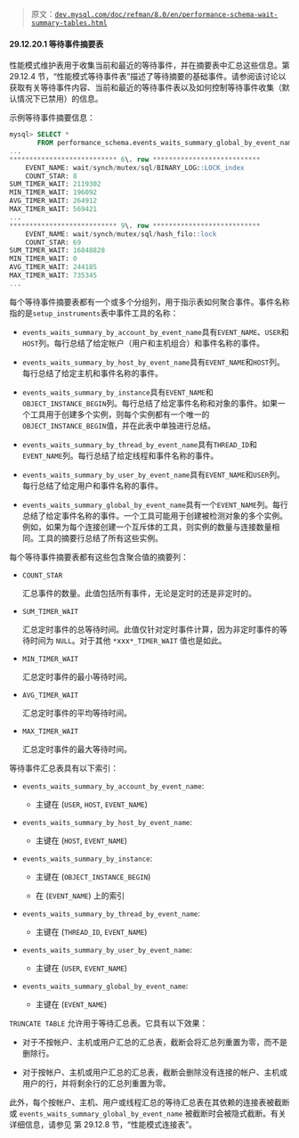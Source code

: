 > 原文：[`dev.mysql.com/doc/refman/8.0/en/performance-schema-wait-summary-tables.html`](https://dev.mysql.com/doc/refman/8.0/en/performance-schema-wait-summary-tables.html)

#### 29.12.20.1 等待事件摘要表

性能模式维护表用于收集当前和最近的等待事件，并在摘要表中汇总这些信息。第 29.12.4 节，“性能模式等待事件表”描述了等待摘要的基础事件。请参阅该讨论以获取有关等待事件内容、当前和最近的等待事件表以及如何控制等待事件收集（默认情况下已禁用）的信息。

示例等待事件摘要信息：

```sql
mysql> SELECT *
       FROM performance_schema.events_waits_summary_global_by_event_name\G
...
*************************** 6\. row ***************************
    EVENT_NAME: wait/synch/mutex/sql/BINARY_LOG::LOCK_index
    COUNT_STAR: 8
SUM_TIMER_WAIT: 2119302
MIN_TIMER_WAIT: 196092
AVG_TIMER_WAIT: 264912
MAX_TIMER_WAIT: 569421
...
*************************** 9\. row ***************************
    EVENT_NAME: wait/synch/mutex/sql/hash_filo::lock
    COUNT_STAR: 69
SUM_TIMER_WAIT: 16848828
MIN_TIMER_WAIT: 0
AVG_TIMER_WAIT: 244185
MAX_TIMER_WAIT: 735345
...
```

每个等待事件摘要表都有一个或多个分组列，用于指示表如何聚合事件。事件名称指的是`setup_instruments`表中事件工具的名称：

+   `events_waits_summary_by_account_by_event_name`具有`EVENT_NAME`、`USER`和`HOST`列。每行总结了给定帐户（用户和主机组合）和事件名称的事件。

+   `events_waits_summary_by_host_by_event_name`具有`EVENT_NAME`和`HOST`列。每行总结了给定主机和事件名称的事件。

+   `events_waits_summary_by_instance`具有`EVENT_NAME`和`OBJECT_INSTANCE_BEGIN`列。每行总结了给定事件名称和对象的事件。如果一个工具用于创建多个实例，则每个实例都有一个唯一的`OBJECT_INSTANCE_BEGIN`值，并在此表中单独进行总结。

+   `events_waits_summary_by_thread_by_event_name`具有`THREAD_ID`和`EVENT_NAME`列。每行总结了给定线程和事件名称的事件。

+   `events_waits_summary_by_user_by_event_name`具有`EVENT_NAME`和`USER`列。每行总结了给定用户和事件名称的事件。

+   `events_waits_summary_global_by_event_name`具有一个`EVENT_NAME`列。每行总结了给定事件名称的事件。一个工具可能用于创建被检测对象的多个实例。例如，如果为每个连接创建一个互斥体的工具，则实例的数量与连接数量相同。工具的摘要行总结了所有这些实例。

每个等待事件摘要表都有这些包含聚合值的摘要列：

+   `COUNT_STAR`

    汇总事件的数量。此值包括所有事件，无论是定时的还是非定时的。

+   `SUM_TIMER_WAIT`

    汇总定时事件的总等待时间。此值仅针对定时事件计算，因为非定时事件的等待时间为 `NULL`。对于其他 `*`xxx`*_TIMER_WAIT` 值也是如此。

+   `MIN_TIMER_WAIT`

    汇总定时事件的最小等待时间。

+   `AVG_TIMER_WAIT`

    汇总定时事件的平均等待时间。

+   `MAX_TIMER_WAIT`

    汇总定时事件的最大等待时间。

等待事件汇总表具有以下索引：

+   `events_waits_summary_by_account_by_event_name`:

    +   主键在 (`USER`, `HOST`, `EVENT_NAME`)

+   `events_waits_summary_by_host_by_event_name`:

    +   主键在 (`HOST`, `EVENT_NAME`)

+   `events_waits_summary_by_instance`:

    +   主键在 (`OBJECT_INSTANCE_BEGIN`)

    +   在 (`EVENT_NAME`) 上的索引

+   `events_waits_summary_by_thread_by_event_name`:

    +   主键在 (`THREAD_ID`, `EVENT_NAME`)

+   `events_waits_summary_by_user_by_event_name`:

    +   主键在 (`USER`, `EVENT_NAME`)

+   `events_waits_summary_global_by_event_name`:

    +   主键在 (`EVENT_NAME`)

`TRUNCATE TABLE` 允许用于等待汇总表。它具有以下效果：

+   对于不按帐户、主机或用户汇总的汇总表，截断会将汇总列重置为零，而不是删除行。

+   对于按帐户、主机或用户汇总的汇总表，截断会删除没有连接的帐户、主机或用户的行，并将剩余行的汇总列重置为零。

此外，每个按帐户、主机、用户或线程汇总的等待汇总表在其依赖的连接表被截断或 `events_waits_summary_global_by_event_name` 被截断时会被隐式截断。有关详细信息，请参见 第 29.12.8 节，“性能模式连接表”。
